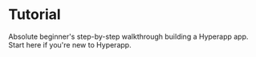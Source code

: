 # Tutorial

Absolute beginner's step-by-step walkthrough building a Hyperapp app. Start here if you're new to Hyperapp.

